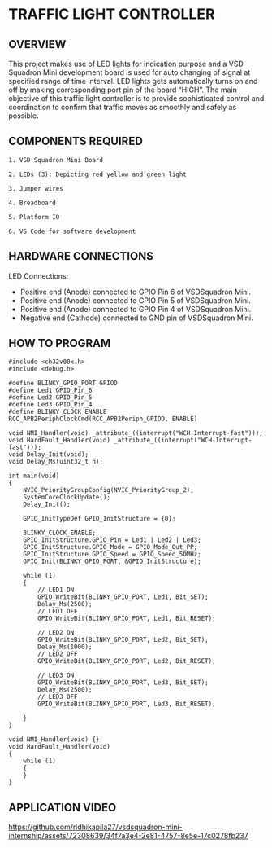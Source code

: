 # TRAFFIC LIGHT CONTROLLER
## OVERVIEW
This project makes use of LED lights for indication purpose and a VSD Squadron Mini development board is used for auto changing of signal at specified range of time interval. LED lights gets automatically turns on and off by making corresponding port pin of the board “HIGH”. The main objective of this traffic light controller is to provide sophisticated control and coordination to confirm that traffic moves as smoothly and safely as possible.

## COMPONENTS REQUIRED
   ```
   1. VSD Squadron Mini Board

   2. LEDs (3): Depicting red yellow and green light

   3. Jumper wires

   4. Breadboard

   5. Platform IO

   6. VS Code for software development
   ```

## HARDWARE CONNECTIONS
 LED Connections: 
   * Positive end (Anode) connected to GPIO Pin 6 of VSDSquadron Mini.
   * Positive end (Anode) connected to GPIO Pin 5 of VSDSquadron Mini.
   * Positive end (Anode) connected to GPIO Pin 4 of VSDSquadron Mini.
   * Negative end (Cathode) connected to GND pin of VSDSquadron Mini.
   
      
## HOW TO PROGRAM
```
#include <ch32v00x.h>
#include <debug.h>

#define BLINKY_GPIO_PORT GPIOD
#define Led1 GPIO_Pin_6
#define Led2 GPIO_Pin_5
#define Led3 GPIO_Pin_4
#define BLINKY_CLOCK_ENABLE RCC_APB2PeriphClockCmd(RCC_APB2Periph_GPIOD, ENABLE)

void NMI_Handler(void) _attribute_((interrupt("WCH-Interrupt-fast")));
void HardFault_Handler(void) _attribute_((interrupt("WCH-Interrupt-fast")));
void Delay_Init(void);
void Delay_Ms(uint32_t n);

int main(void)
{
    NVIC_PriorityGroupConfig(NVIC_PriorityGroup_2);
    SystemCoreClockUpdate();
    Delay_Init();

    GPIO_InitTypeDef GPIO_InitStructure = {0};

    BLINKY_CLOCK_ENABLE;
    GPIO_InitStructure.GPIO_Pin = Led1 | Led2 | Led3;
    GPIO_InitStructure.GPIO_Mode = GPIO_Mode_Out_PP;
    GPIO_InitStructure.GPIO_Speed = GPIO_Speed_50MHz;
    GPIO_Init(BLINKY_GPIO_PORT, &GPIO_InitStructure);

    while (1)
    {
        // LED1 ON
        GPIO_WriteBit(BLINKY_GPIO_PORT, Led1, Bit_SET);
        Delay_Ms(2500);
        // LED1 OFF
        GPIO_WriteBit(BLINKY_GPIO_PORT, Led1, Bit_RESET);

        // LED2 ON
        GPIO_WriteBit(BLINKY_GPIO_PORT, Led2, Bit_SET);
        Delay_Ms(1000);
        // LED2 OFF
        GPIO_WriteBit(BLINKY_GPIO_PORT, Led2, Bit_RESET);

        // LED3 ON
        GPIO_WriteBit(BLINKY_GPIO_PORT, Led3, Bit_SET);
        Delay_Ms(2500);
        // LED3 OFF
        GPIO_WriteBit(BLINKY_GPIO_PORT, Led3, Bit_RESET);
		
    }
}

void NMI_Handler(void) {}
void HardFault_Handler(void)
{
    while (1)
    {
    }
}
```
  
## APPLICATION VIDEO

https://github.com/ridhikapila27/vsdsquadron-mini-internship/assets/72308639/34f7a3e4-2e81-4757-8e5e-17c0278fb237




